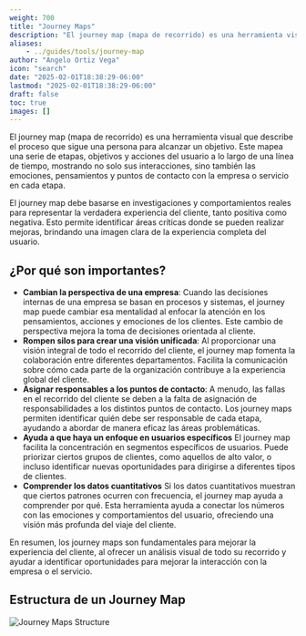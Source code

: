 ```yaml
---
weight: 700
title: "Journey Maps"
description: "El journey map (mapa de recorrido) es una herramienta visual que describe el proceso que sigue una persona para alcanzar un objetivo. Este mapea una serie de etapas, objetivos y acciones del usuario a lo largo de una línea de tiempo, mostrando no solo sus interacciones, sino también las emociones, pensamientos y puntos de contacto con la empresa o servicio en cada etapa.."
aliases:
    - ../guides/tools/journey-map
author: "Angelo Ortiz Vega"
icon: "search"
date: "2025-02-01T18:38:29-06:00"
lastmod: "2025-02-01T18:38:29-06:00"
draft: false
toc: true
images: []
---
```


El journey map (mapa de recorrido) es una herramienta visual que describe el proceso que sigue una persona para alcanzar un objetivo. Este mapea una serie de etapas, objetivos y acciones del usuario a lo largo de una línea de tiempo, mostrando no solo sus interacciones, sino también las emociones, pensamientos y puntos de contacto con la empresa o servicio en cada etapa.

El journey map debe basarse en investigaciones y comportamientos reales para representar la verdadera experiencia del cliente, tanto positiva como negativa. Esto permite identificar áreas críticas donde se pueden realizar mejoras, brindando una imagen clara de la experiencia completa del usuario.

## ¿Por qué son importantes?

- **Cambian la perspectiva de una empresa**: Cuando las decisiones internas de una empresa se basan en procesos y sistemas, el journey map puede cambiar esa mentalidad al enfocar la atención en los pensamientos, acciones y emociones de los clientes. Este cambio de perspectiva mejora la toma de decisiones orientada al cliente.
- **Rompen silos para crear una visión unificada**: Al proporcionar una visión integral de todo el recorrido del cliente, el journey map fomenta la colaboración entre diferentes departamentos. Facilita la comunicación sobre cómo cada parte de la organización contribuye a la experiencia global del cliente.
- **Asignar responsables a los puntos de contacto**: A menudo, las fallas en el recorrido del cliente se deben a la falta de asignación de responsabilidades a los distintos puntos de contacto. Los journey maps permiten identificar quién debe ser responsable de cada etapa, ayudando a abordar de manera eficaz las áreas problemáticas.
- **Ayuda a que haya un enfoque en usuarios específicos** El journey map facilita la concentración en segmentos específicos de usuarios. Puede priorizar ciertos grupos de clientes, como aquellos de alto valor, o incluso identificar nuevas oportunidades para dirigirse a diferentes tipos de clientes.
- **Comprender los datos cuantitativos** Si los datos cuantitativos muestran que ciertos patrones ocurren con frecuencia, el journey map ayuda a comprender por qué. Esta herramienta ayuda a conectar los números con las emociones y comportamientos del usuario, ofreciendo una visión más profunda del viaje del cliente.

En resumen, los journey maps son fundamentales para mejorar la experiencia del cliente, al ofrecer un análisis visual de todo su recorrido y ayudar a identificar oportunidades para mejorar la interacción con la empresa o el servicio.

## Estructura de un Journey Map

![Journey Maps Structure](https://res.cloudinary.com/dek4evg4t/image/upload/v1738471251/ux-arc/journey-map-struct.png)
